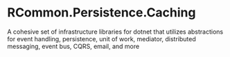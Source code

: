 # RCommon.Persistence.Caching

A cohesive set of infrastructure libraries for dotnet that utilizes abstractions for event handling, persistence, unit of work, mediator, distributed messaging, event bus, CQRS, email, and more 